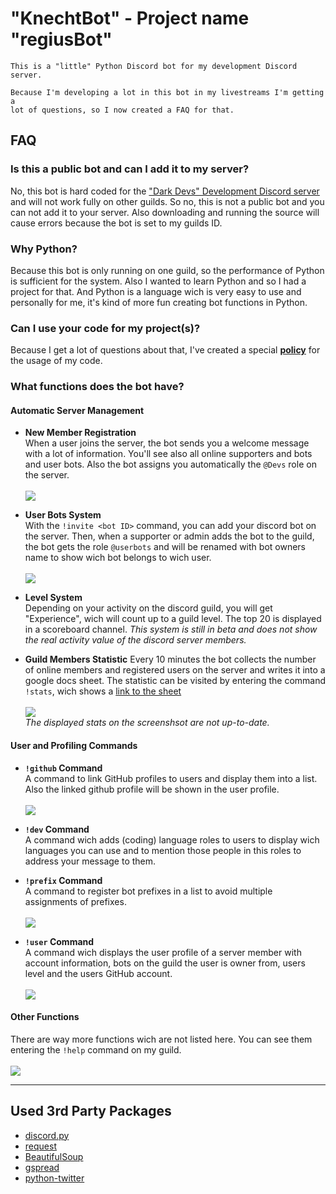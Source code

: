 # "KnechtBot" - Project name "regiusBot"

```
This is a "little" Python Discord bot for my development Discord server.

Because I'm developing a lot in this bot in my livestreams I'm getting a 
lot of questions, so I now created a FAQ for that.
```

## FAQ

### Is this a public bot and can I add it to my server?
No, this bot is hard coded for the ["Dark Devs" Development Discord server](http://discord.zekro.de) and will not work fully on other guilds. So no, this is not a public bot and you can not add it to your server. Also downloading and running the source will cause errors because the bot is set to my guilds ID.

### Why Python?
Because this bot is only running on one guild, so the performance of Python is sufficient for the system. Also I wanted to learn Python and so I had a project for that. And Python is a language wich is very easy to use and personally for me, it's kind of more fun creating bot functions in Python.

### Can I use your code for my project(s)?
Because I get a lot of questions about that, I've created a special **[policy](http://s.zekro.de/codepolicy)** for the usage of my code.

### What functions does the bot have?

#### Automatic Server Management
- **New Member Registration**<br>
When a user joins the server, the bot sends you a welcome message with a lot of information. You'll see also all online supporters and bots and user bots. Also the bot assigns you automatically the `@Devs` role on the server.<br><br>
![](https://image.prntscr.com/image/qkyBC7FMRoyVhihKZ_ZaHg.png)

- **User Bots System**<br>
With the `!invite <bot ID>` command, you can add your discord bot on the server. Then, when a supporter or admin adds the bot to the guild, the bot gets the role `@userbots` and will be renamed with bot owners name to show wich bot belongs to wich user.<br><br>
![](https://image.prntscr.com/image/HypIvJSBRbuuBFZ-8wzE4w.png)

- **Level System**<br>
Depending on your activity on the discord guild, you will get "Experience", wich will count up to a guild level. The top 20 is displayed in a scoreboard channel. *This system is still in beta and does not show the real activity value of the discord server members.*

- **Guild Members Statistic**
Every 10 minutes the bot collects the number of online members and registered users on the server and writes it into a google docs sheet. The statistic can be visited by entering the command `!stats`, wich shows a [link to the sheet](s.zekro.de/dcstats)<br><br>
![](https://image.prntscr.com/image/tZgRIuUOSXm0StaLrZnErg.png)<br>
*The displayed stats on the screenshsot are not up-to-date.*

#### User and Profiling Commands

- **`!github` Command**<br>
A command to link GitHub profiles to users and display them into a list. Also the linked github profile will  be shown in the user profile.<br><br>
![](https://image.prntscr.com/image/DFuvO_UVS7iCTlYbu37IaA.png)

- **`!dev` Command**<br>
A command wich adds (coding) language roles to users to display wich languages you can use and to mention those people in this roles to address your message to them.

- **`!prefix` Command**<br>
A command to register bot prefixes in a list to avoid multiple assignments of prefixes.<br><br>
![](https://image.prntscr.com/image/2fweIogOTuCdHDFWCKLXJA.png)

- **`!user` Command**<br>
A command wich displays the user profile of a server member with account information, bots on the guild the user is owner from, users level and the users GitHub account.<br><br>
![](https://image.prntscr.com/image/3JR38aFHT__sh_AOYr9xnA.png)

#### Other Functions

There are way more functions wich are not listed here. You can see them entering the `!help` command on my guild.<br><br>
![](https://image.prntscr.com/image/JL64h8wQRiWzWFtshewBaw.png)

---

## Used 3rd Party Packages

- [discord.py](https://github.com/Rapptz/discord.py)
- [request](https://pypi.python.org/pypi/requests)
- [BeautifulSoup](https://github.com/waylan/beautifulsoup)
- [gspread](https://github.com/burnash/gspread)
- [python-twitter](https://github.com/bear/python-twitter)
